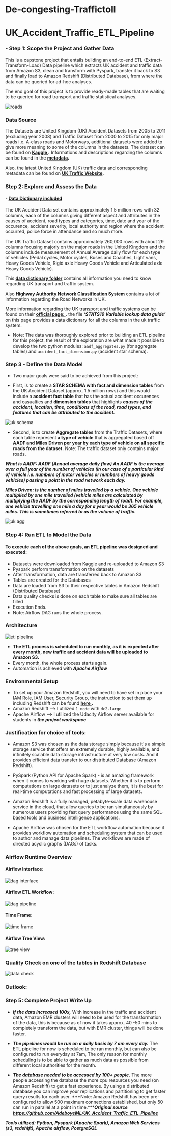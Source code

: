 # De-congesting-Traffictoll

[//]: # (Image References)

[image3]: ./gad_imgs/roads.jpg "roads"
[image1]: ./gad_imgs/UK_Accident_Data_Model.png "uk schema"
[image2]: ./gad_imgs/uk_Traffic_Agg_Tables.png "uk agg"
[image4]: ./gad_imgs/dag_interface.JPG "dag interface"
[image5]: ./gad_imgs/graph_dag.JPG "dag pipeline"
[image6]: ./gad_imgs/time_frame_dag.JPG "time frame"
[image7]: ./gad_imgs/tree_view_dag.JPG "tree view"
[image8]: ./gad_imgs/redshift_connect.JPG "data check"
[image9]: ./gad_imgs/uk_pics_DB.jpg "etl pipeline"




# UK_Accident_Traffic_ETL_Pipeline

### - Step 1: Scope the Project and Gather Data

This is a capstone project that entails building an end-to-end ETL (Extract-Transform-Load) Data pipeline which extracts UK accident and traffic data from Amazon S3, clean and transform with Pyspark, transfer it back to S3 and finally load to Amazon Redshift (Distributed Database), from where the data can be queried for ad-hoc analyses.

The end goal of this project is to provide ready-made tables that are waiting to be queried for road transport and traffic statistical analyses. 



![roads][image3]


### Data Source

The Datasets are United Kingdom (UK) Accident Datasets from 2005 to 2011 (excluding year 2008) and Traffic Dataset from 2000 to 2015 for only major roads i.e. A-class roads and Motorways, additional datasets were added to give more meaning to some of the columns in the datasets. The dataset can be found on **[Kaggle ](https://www.kaggle.com/daveianhickey/2000-16-traffic-flow-england-scotland-wales/data).** Informations and descriptions regarding the columns can be found in the **[metadata](all-traffic-data-metadata.pdf).**

Also, the latest United Kingdom (UK) traffic data and corresponding metadata can be found on **[UK Traffic Website](https://roadtraffic.dft.gov.uk/).**

### Step 2: Explore and Assess the Data 

#### - [Data Dictionary included](https://github.com/Thakurvighnesh/De-congesting-Traffictoll/data/Data_dictionary)

The UK Accident Data set contains approximately 1.5 million rows with 32 columns, each of the columns giving different aspect and attributes in the causes of accident, road types and categories, time, date and year of the occurence, accident severity, local authority and region where the accident occurred, police force in attendance and so much more.

The UK Traffic Dataset contains approximately 260,000 rows with about 29 columns focusing majorly on the major roads in the United Kingdom and the columns include measurement of Annual Average daily flow for each type of vehicles (Pedal cycles, Motor cycles, Buses and Coaches, Light vans, Heavy Goods Vehicle, Rigid axle Heavy Goods Vehicle and Articulated axle Heavy Goods Vehicle).

This **[data dictionary folder](https://github.com/Thakurvighnesh/De-congesting-Traffictoll/data/Data_dictionary)** contains all information you need to know regarding UK transport and traffic system. 

Also **[Highway Authority Network Classification System](http://mast.roadsafetyanalysis.org/wiki/index.php?title=HANCS)** contains a  lot of information regarding the Road Networks in UK.

More information regarding the UK transport and traffic systems can be found on their **[official page: ]( https://data.gov.uk/dataset/cb7ae6f0-4be6-4935-9277-47e5ce24a11f/road-safety-data).**  the file ***‘STATS19 Variable lookup data guide’*** on this page provides a data dictionary for all the columns in the uk traffic system.

- Note: The data was thoroughly explored prior to building an ETL pipeline for this project, the result of the exploration are what made it possible to develop the two python modules: ``aadf_aggregates.py`` (for aggregate tables) and ``accident_fact_dimension.py`` (accident star schema).


### Step 3 - Define the Data Model


- Two major goals were said to be achieved from this project:


- First, is to create a **STAR SCHEMA with fact and dimension tables** from the UK Accident Dataset (approx. 1.5 million rows) and this would include a **accident fact table** that has the actual accident occurences and casualties and **dimension tables** that highlights ***causes of the accident, location, time, conditions of the road, road types, and features that can be attributed to the accident.***


![uk schema][image1]


- Second, is to create **Aggregate tables** from the Traffic Datasets, where each table represent **a type of vehicle** that is aggregated based off **AADF and Miles Driven per year by each type of vehicle on all specific roads from the dataset.** Note: The traffic dataset only contains major roads.

***What is AADF:  AADF (Annual average daily flow) An AADF is the average over a full year of the number of vehicles (in our case of a particular kind of vehicle i.e. numbers of motor vehicles or numbers of heavy goods vehicles) passing a point in the road network each day.***

***Miles Driven: is the number of miles travelled by a vehicle. One vehicle multiplied by one mile travelled (vehicle miles are calculated by multiplying the AADF by the corresponding length of road). For example, one vehicle travelling one mile a day for a year would be 365 vehicle miles. This is sometimes referred to as the volume of traffic.***


![uk agg][image2]

### Step 4: Run ETL to Model the Data

#### To execute each of the above goals, an ETL pipeline was designed and executed:

- Datasets were downloaded from Kaggle and re-uploaded to Amazon S3
- Pyspark perform transformation on the datasets
- After transformation, data are transferred back to Amazon S3
- Tables are created for the Databases
- Data are loaded from S3 to their respective tables in Amazon Redshift (Distributed Database)
- Data quality checks is done on each table to make sure all tables are filled 
- Execution Ends.
- Note: Airflow DAG runs the whole process.


### Architecture

![etl pipeline][image9]




- **The ETL process is scheduled to run monthly, as it is expected after every month, new traffic and accident data will be uploaded to Amazon S3.**
- Every month, the whole process starts again. 
- Automation is achieved with ***Apache Airflow***


### Environmental Setup 
- To set up your Amazon Redshift, you will need to have set in place your IAM Role, IAM User, Security Group, the instruction to set them up including Redshift can be found **[here ](https://github.com/Thakurvighnesh/De-congesting-Traffictoll/data/AWS_setup).**
- Amazon Redshift --> I utilized ``1 node`` with ``dc2.large``
- Apache Airflow --> I utilized the Udacity Airflow server available for students in ***the project workspace***

### Justification for choice of tools:

- Amazon S3 was chosen as the data storage simply because it's a simple storage service that offers an extremely durable, highly available, and infinitely scalable data storage infrastructure at very low costs. And it provides efficient data transfer to our distributed Database (Amazon Redshift).


- PySpark (Python API for Apache Spark) - is an amazing framework when it comes to working with huge datasets. Whether it is to perform computations on large datasets or to just analyze them, it is the best for real-time computations and fast processing of large datasets.


- Amazon Redshift is a fully managed, petabyte-scale data warehouse service in the cloud, that allow queries to be ran simultaneously by numerous users providing fast query performance using the same SQL-based tools and business intelligence applications.


- Apache Airflow was chosen for the ETL workflow automation because it provides workflow automation and scheduling system that can be used to author and manage data pipelines. The workflows are made of directed acyclic graphs (DAGs) of tasks.



### Airflow Runtime Overview

#### Airflow Interface:

![dag interface][image4]


#### Airflow ETL Workflow:

![dag pipeline][image5]


#### Time Frame:

![time frame][image6]



#### Airflow Tree View:

![tree view][image7]



### Quality Check on one of the tables in Redshift Database

![data check][image8]







### Outlook:
### Step 5: Complete Project Write Up

- ***If the data increased 100x,*** With increase in the traffic and accident data, Amazon EMR clusters will need to be used for the transformation of the data, this is because as of now it takes approx. 40 -50 mins to completely transform the data, but with EMR cluster, things will be done faster.

- ***The pipelines would be run on a daily basis by 7 am every day.*** The ETL pipeline for now is scheduled to be ran monthly, but can also be configured to run everyday at 7am, The only reason for monthly scheduling is to be able to gather as much data as possible from different local authorities for the month.

- ***The database needed to be accessed by 100+ people.*** The more people accessing the database the more cpu resources you need  (on Amazon Redshift) to get a fast experience. By using a distributed database you can improve your replications and partitioning to get faster query results for each user. ***Note: Amazon Redshift has been pre-configured to allow 500 maximum connections established, but only 50 can run in parallel at a point in time.******Original source https://github.com/AdeboyeML/UK_Accident_Traffic_ETL_Pipeline***







***Tools utilized: Python, Pyspark (Apache Spark), Amazon Web Services (s3, redshift), Apache airflow, PostgreSQL***












